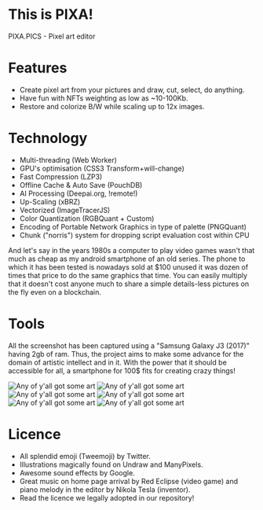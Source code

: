 # This is PIXA!

PIXA.PICS - Pixel art editor

# Features

 * Create pixel art from your pictures and draw, cut, select, do anything.
 * Have fun with NFTs weighting as low as ~10-100Kb.
 * Restore and colorize B/W while scaling up to 12x images.

# Technology

 * Multi-threading (Web Worker)
 * GPU's optimisation (CSS3 Transform+will-change)
 * Fast Compression (LZP3)
 * Offline Cache & Auto Save (PouchDB)
 * AI Processing (Deepai.org, !remote!)
 * Up-Scaling (xBRZ)
 * Vectorized (ImageTracerJS)
 * Color Quantization (RGBQuant + Custom)
 * Encoding of Portable Network Graphics in type of palette (PNGQuant)
 * Chunk ("norris") system for dropping script evaluation cost within CPU

And let's say in the years 1980s a computer to play video games wasn't that much as cheap as my android smartphone of an old series.
The phone to which it has been tested is nowadays sold at $100 unused it was dozen of times that price to do the same graphics that time.
You can easily multiply that it doesn't cost anyone much to share a simple details-less pictures on the fly even on a blockchain.

# Tools

All the screenshot has been captured using a "Samsung Galaxy J3 (2017)" having 2gb of ram.
Thus, the project aims to make some advance for the domain of artistic intellect and in it.
With the power that it should be accessible for all, a smartphone for 100$ fits for creating crazy things!

![Any of y'all got some art](https://github.com/pixa-pics/pixa-pics.github.io/blob/main/src/images/screenshots/1.jpeg)
![Any of y'all got some art](https://github.com/pixa-pics/pixa-pics.github.io/blob/main/src/images/screenshots/2.jpeg)
![Any of y'all got some art](https://github.com/pixa-pics/pixa-pics.github.io/blob/main/src/images/screenshots/3.jpeg)
![Any of y'all got some art](https://github.com/pixa-pics/pixa-pics.github.io/blob/main/src/images/screenshots/4.jpeg)
![Any of y'all got some art](https://github.com/pixa-pics/pixa-pics.github.io/blob/main/src/images/screenshots/5.jpeg)
![Any of y'all got some art](https://github.com/pixa-pics/pixa-pics.github.io/blob/main/src/images/screenshots/6.jpeg)

# Licence

 * All splendid emoji (Tweemoji) by Twitter.
 * Illustrations magically found on Undraw and ManyPixels.
 * Awesome sound effects by Google.
 * Great music on home page arrival by Red Eclipse (video game) and piano melody in the editor by Nikola Tesla (inventor).
 * Read the licence we legally adopted in our repository!